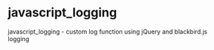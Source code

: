javascript_logging
==================

javascript_logging - custom log function using jQuery and blackbird.js logging 

